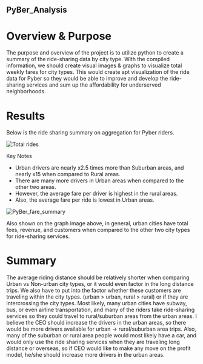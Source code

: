 ## PyBer_Analysis

# Overview & Purpose

The purpose and overview of the project is to utilize python to create a summary of the ride-sharing data by city type. With the compiled information, we should create visual images & graphs to visualize total weekly fares for city types. 
This would create apt visualization of the ride data for Pyber so they would be able to improve and develop the ride-sharing services and sum up the affordability for underserved neighborhoods. 

# Results

Below is the ride sharing summary on aggregation for Pyber riders. 

![Total rides](https://user-images.githubusercontent.com/89154507/133878747-37b4828c-3ac2-4059-b43e-eb94118c8492.png)

Key Notes 
* Urban drivers are nearly x2.5 times more than Suburban areas, and nearly x15 when compared to Rural areas.
* There are many more drivers in Urban areas when compared to the other two areas.
* However, the average fare per driver is highest in the rural areas.
* Also, the average fare per ride is lowest in Urban areas.


![PyBer_fare_summary](https://user-images.githubusercontent.com/89154507/133879021-d6914c58-355b-49d4-be07-1afb06471b5b.png)

Also shown on the graph image above, in general, urban cities have total fees, revenue, and customers when compared to the other two city types for ride-sharing services. 


# Summary

The average riding distance should be relatively shorter when comparing Urban vs Non-urban city types, or it would even factor in the long distance trips. We also have to put into the factor whether these customers are traveling within the city types. (urban > urban, rural > rural) or if they are intercrossing the city types. 
Most likely, many urban cities have subway, bus, or even airline transportation, and many of the riders take ride-sharing services so they could travel to rural/suburban areas from the urban areas. I believe the CEO should increase the drivers in the urban areas, so there would be more drivers available for urban -> rural/suburban area trips. 
Also, many of the suburban or rural area people would most likely have a car, and would only use the ride sharing services when they are traveling long distance or overseas, so if CEO would like to make any move on the profit model, he/she should increase more drivers in the urban areas. 
